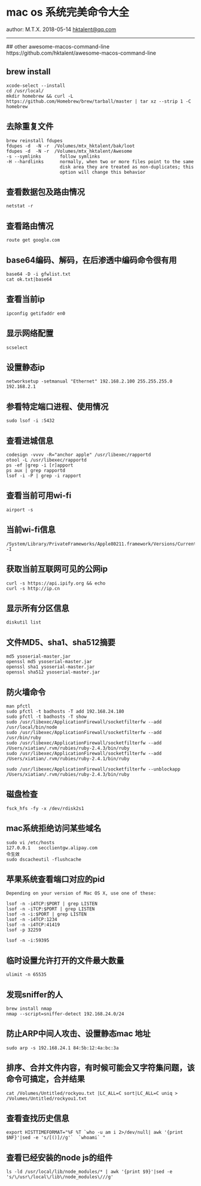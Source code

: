 # mac os 系统完美命令大全
author: M.T.X. 2018-05-14 hktalent@qq.com 
<hr>
## other awesome-macos-command-line
https://github.com/hktalent/awesome-macos-command-line


## brew install
```
xcode-select --install
cd /usr/local/
mkdir homebrew && curl -L https://github.com/Homebrew/brew/tarball/master | tar xz --strip 1 -C homebrew

```

## 去除重复文件
```
brew reinstall fdupes
fdupes -d  -N -r  /Volumes/mtx_hktalent/bak/loot
fdupes -d  -N -r  /Volumes/mtx_hktalent/Awesome
-s --symlinks    	follow symlinks
-H --hardlinks   	normally, when two or more files point to the same
                  	disk area they are treated as non-duplicates; this
                  	option will change this behavior
```

## 查看数据包及路由情况
```
netstat -r
```
## 查看路由情况
```
route get google.com
```
## base64编码、解码，在后渗透中编码命令很有用
```
base64 -D -i gfwlist.txt
cat ok.txt|base64
```
## 查看当前ip
```
ipconfig getifaddr en0
```
## 显示网络配置
```
scselect
```
## 设置静态ip
```
networksetup -setmanual "Ethernet" 192.168.2.100 255.255.255.0 192.168.2.1
```
## 参看特定端口进程、使用情况
```
sudo lsof -i :5432
```
## 查看进城信息
```
codesign -vvvv -R="anchor apple" /usr/libexec/rapportd
otool -L /usr/libexec/rapportd
ps -ef |grep -i [r]apport
ps aux | grep rapportd
lsof -i -P | grep -i rapport
```

## 查看当前可用wi-fi
```
airport -s
```
## 当前wi-fi信息
```
/System/Library/PrivateFrameworks/Apple80211.framework/Versions/Current/Resources/airport -I
```
## 获取当前互联网可见的公网ip
```
curl -s https://api.ipify.org && echo
curl -s http://ip.cn
```

## 显示所有分区信息
```
diskutil list
```
## 文件MD5、sha1、sha512摘要
```
md5 ysoserial-master.jar 
openssl md5 ysoserial-master.jar 
openssl sha1 ysoserial-master.jar
openssl sha512 ysoserial-master.jar 
```
## 防火墙命令
```
man pfctl
sudo pfctl -t badhosts -T add 192.168.24.180
sudo pfctl -t badhosts -T show
sudo /usr/libexec/ApplicationFirewall/socketfilterfw --add /usr/local/bin/node
sudo /usr/libexec/ApplicationFirewall/socketfilterfw --add /usr/bin/ruby
sudo /usr/libexec/ApplicationFirewall/socketfilterfw --add /Users/xiatian/.rvm/rubies/ruby-2.4.3/bin/ruby
sudo /usr/libexec/ApplicationFirewall/socketfilterfw --add /Users/xiatian/.rvm/rubies/ruby-2.4.1/bin/ruby

sudo /usr/libexec/ApplicationFirewall/socketfilterfw --unblockapp /Users/xiatian/.rvm/rubies/ruby-2.4.3/bin/ruby
```

## 磁盘检查
```
fsck_hfs -fy -x /dev/rdisk2s1
```
## mac系统拒绝访问某些域名
```
sudo vi /etc/hosts
127.0.0.1	secclientgw.alipay.com
令生效
sudo dscacheutil -flushcache
```
## 苹果系统查看端口对应的pid
```
Depending on your version of Mac OS X, use one of these:

lsof -n -i4TCP:$PORT | grep LISTEN
lsof -n -iTCP:$PORT | grep LISTEN
lsof -n -i:$PORT | grep LISTEN
lsof -n -i4TCP:1234
lsof -n -i4TCP:41419
lsof -p 32259

lsof -n -i:59395 
```
## 临时设置允许打开的文件最大数量
```
ulimit -n 65535
```
## 发现sniffer的人
```
brew install nmap
nmap --script=sniffer-detect 192.168.24.0/24
```

## 防止ARP中间人攻击、设置静态mac 地址
```
sudo arp -s 192.168.24.1 84:5b:12:4a:bc:3a
```

## 排序、合并文件内容，有时候可能会又字符集问题，该命令可搞定，合并结果
```
cat /Volumes/Untitled/rockyou.txt |LC_ALL=C sort|LC_ALL=C uniq > /Volumes/Untitled/rockyou1.txt
```

## 查看查找历史信息
```
export HISTTIMEFORMAT="%F %T `who -u am i 2>/dev/null| awk '{print $NF}'|sed -e 's/[()]//g'`  `whoami` "
```
## 查看已经安装的node js的组件
```
ls -ld /usr/local/lib/node_modules/* | awk '{print $9}'|sed -e 's/\/usr\/local\/lib\/node_modules\///g'
```

